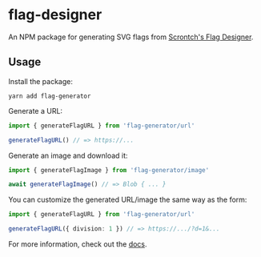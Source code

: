 # flag-designer

An NPM package for generating SVG flags from [Scrontch's Flag Designer][].

## Usage

Install the package:

    yarn add flag-generator

Generate a URL:

```typescript
import { generateFlagURL } from 'flag-generator/url'

generateFlagURL() // => https://...
```

Generate an image and download it:

```typescript
import { generateFlagImage } from 'flag-generator/image'

await generateFlagImage() // => Blob { ... }
```

You can customize the generated URL/image the same way as the form:

```typescript
import { generateFlagURL } from 'flag-generator/url'

generateFlagURL({ division: 1 }) // => https://.../?d=1&...
```

For more information, check out the [docs][].

[scrontch's flag designer]: https://flag-designer.appspot.com/
[docs]: https://tubbo.github.io/flag-generator
